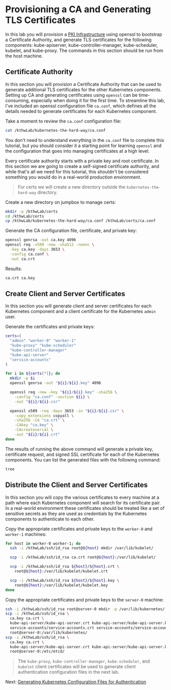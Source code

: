# Provisioning a CA and Generating TLS Certificates

In this lab you will provision a [PKI Infrastructure](https://en.wikipedia.org/wiki/Public_key_infrastructure) using openssl to bootstrap a Certificate Authority, and generate TLS certificates for the following components: kube-apiserver, kube-controller-manager, kube-scheduler, kubelet, and kube-proxy. The commands in this section should be run from the host machine.

## Certificate Authority

In this section you will provision a Certificate Authority that can be used to generate additional TLS certificates for the other Kubernetes components. Setting up CA and generating certificates using `openssl` can be time-consuming, especially when doing it for the first time. To streamline this lab, I've included an openssl configuration file `ca.conf`, which defines all the details needed to generate certificates for each Kubernetes component.

Take a moment to review the `ca.conf` configuration file:

```bash
cat /kthwLab/kubernetes-the-hard-way/ca.conf
```

You don't need to understand everything in the `ca.conf` file to complete this tutorial, but you should consider it a starting point for learning `openssl` and the configuration that goes into managing certificates at a high level.

Every certificate authority starts with a private key and root certificate. In this section we are going to create a self-signed certificate authority, and while that's all we need for this tutorial, this shouldn't be considered something you would do in a real-world production environment.

> For certs we will create a new directory outside the `kubernetes-the-hard-way` directory.

Create a new directory on jumpbox to manage certs:
```bash
mkdir -p /kthwLab/certs
cd /kthwLab/certs
cp /kthwLab/kubernetes-the-hard-way/ca.conf /kthwLab/certs/ca.conf
```

Generate the CA configuration file, certificate, and private key:

```bash
openssl genrsa -out ca.key 4096
openssl req -x509 -new -sha512 -noenc \
  -key ca.key -days 3653 \
  -config ca.conf \
  -out ca.crt
```

Results:

```txt
ca.crt ca.key
```

## Create Client and Server Certificates

In this section you will generate client and server certificates for each Kubernetes component and a client certificate for the Kubernetes `admin` user.

Generate the certificates and private keys:

```bash
certs=(
  "admin" "worker-0" "worker-1"
  "kube-proxy" "kube-scheduler"
  "kube-controller-manager"
  "kube-api-server"
  "service-accounts"
)
```

```bash
for i in ${certs[*]}; do
  mkdir -p $i
  openssl genrsa -out "${i}/${i}.key" 4096

  openssl req -new -key "${i}/${i}.key" -sha256 \
    -config "ca.conf" -section ${i} \
    -out "${i}/${i}.csr"

  openssl x509 -req -days 3653 -in "${i}/${i}.csr" \
    -copy_extensions copyall \
    -sha256 -CA "ca.crt" \
    -CAkey "ca.key" \
    -CAcreateserial \
    -out "${i}/${i}.crt"
done
```

The results of running the above command will generate a private key, certificate request, and signed SSL certificate for each of the Kubernetes components. You can list the generated files with the following command:

```bash
tree
```

## Distribute the Client and Server Certificates

In this section you will copy the various certificates to every machine at a path where each Kubernetes component will search for its certificate pair. In a real-world environment these certificates should be treated like a set of sensitive secrets as they are used as credentials by the Kubernetes components to authenticate to each other.

Copy the appropriate certificates and private keys to the `worker-0` and `worker-1` machines:

```bash
for host in worker-0 worker-1; do
  ssh -i /kthwLab/ssh/id_rsa root@${host} mkdir /var/lib/kubelet/

  scp -i /kthwLab/ssh/id_rsa ca.crt root@${host}:/var/lib/kubelet/

  scp -i /kthwLab/ssh/id_rsa ${host}/${host}.crt \
    root@${host}:/var/lib/kubelet/kubelet.crt

  scp -i /kthwLab/ssh/id_rsa ${host}/${host}.key \
    root@${host}:/var/lib/kubelet/kubelet.key
done
```

Copy the appropriate certificates and private keys to the `server-0` machine:

```bash
ssh -i /kthwLab/ssh/id_rsa root@server-0 mkdir -p /var/lib/kubernetes/ /etc/etcd
scp -i /kthwLab/ssh/id_rsa \
  ca.key ca.crt \
  kube-api-server/kube-api-server.crt kube-api-server/kube-api-server.key \
  service-accounts/service-accounts.crt service-accounts/service-accounts.key \
  root@server-0:/var/lib/kubernetes/
scp -i /kthwLab/ssh/id_rsa \
  ca.key ca.crt \
  kube-api-server/kube-api-server.crt kube-api-server/kube-api-server.key \
  root@server-0:/etc/etcd/
```

> The `kube-proxy`, `kube-controller-manager`, `kube-scheduler`, and `kubelet` client certificates will be used to generate client authentication configuration files in the next lab.

Next: [Generating Kubernetes Configuration Files for Authentication](05-kubernetes-configuration-files.md)
